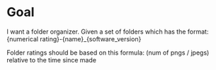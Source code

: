 

# Goal

I want a folder organizer.
Given a set of folders which has the format: {numerical rating}-{name}_{software_version}

Folder ratings should be based on this formula: (num of pngs / jpegs) relative to the time since made


